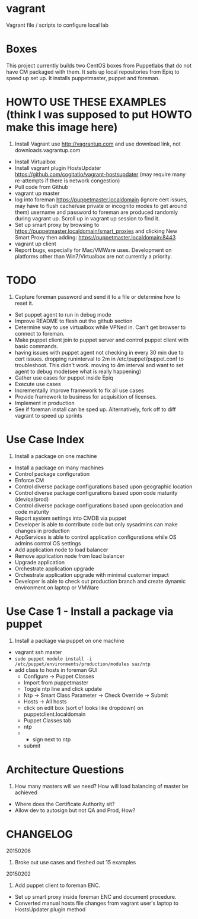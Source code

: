vagrant
=======

Vagrant file / scripts to configure local lab


Boxes
=======

This project currently builds two CentOS boxes from Puppetlabs that do not have CM packaged with them.  It sets up local repositories from Epiq to speed up set up.  It installs puppetmaster, puppet and foreman.  


HOWTO USE THESE EXAMPLES (think I was supposed to put HOWTO make this image here)
======

1.  Install Vagrant  use http://vagrantup.com and use download link, not downloads.vagrantup.com 
-   Install Virtualbox
-   Install vagrant plugin HostsUpdater https://github.com/cogitatio/vagrant-hostsupdater (may require many re-attempts if there is network congestion) 
-  Pull code from Github
-  vagrant up master
-  log into foreman https://puppetmaster.localdomain (ignore cert issues, may have to flush cache/use private or incognito modes to get around them)
    username and password to foreman are produced randomly during vagrant up.  Scroll up in vagrant up session to find it.
-  Set up smart proxy by browsing to https://puppetmaster.localdomain/smart_proxies and clicking New Smart Proxy then adding: https://puppetmaster.localdomain:8443
-  vagrant up client
-  Report bugs, especially for Mac/VMWare uses.  Development on platforms other than Win7/Virtualbox are not currently a priority.


TODO
======

1.  Capture foreman password and send it to a file or determine how to reset it.
-  Set puppet agent to run in debug mode
-  Improve README to flesh out the github section
-  Determine way to use virtualbox while VPNed in.  Can't get browser to connect to foreman.
-  Make puppet client join to puppet server and control puppet client with basic commands.
 - having issues with puppet agent not checking in every 30 min due to cert issues.  dropping runinterval to 2m in /etc/puppet/puppet.conf to troubleshoot.  This didn't work.  moving to 4m interval and want to set agent to debug mode(see what is really happening)
-  Gather use cases for puppet inside Epiq
-  Execute use cases
-  Incrementally improve framework to fix all use cases
-  Provide framework to business for acquisition of licenses.
-  Implement in production
-  See if foreman install can be sped up.  Alternatively, fork off to diff vagrant to speed up sprints

Use Case Index
======

1.  Install a package on one machine
- Install a package on many machines
-  Control package configuration
-  Enforce CM
-  Control diverse package configurations based upon geographic location
-  Control diverse package configurations based upon code maturity (dev/qa/prod)
-  Control diverse package configurations based upon geolocation and code maturity
-  Report system settings into CMDB via puppet
-  Developer is able to contribute code but only sysadmins can make changes in production
-  AppServices is able to control application configurations while OS admins control OS settings
-  Add application node to load balancer
-  Remove application node from load balancer
-  Upgrade application
-  Orchestrate application upgrade
-  Orchestrate application upgrade with minimal customer impact
-  Developer is able to check out production branch and create dynamic environment on laptop or VMWare

Use Case 1 - Install a package via puppet
======

1.  Install a package via puppet on one machine
 - vagrant ssh master
  - ```sudo puppet module install -i /etc/puppet/environments/production/modules saz/ntp```
  - add class to hosts in foreman GUI
    - Configure -> Puppet Classes
    - Import from puppetmaster
    - Toggle ntp line and click update
    - Ntp -> Smart Class Parameter -> Check Override -> Submit
    - Hosts -> All hosts
    - click on edit box (sort of looks like dropdown) on puppetclient.localdomain
    - Puppet Classes tab
    - ntp
    - + sign next to ntp
    - submit



Architecture Questions
======

1.  How many masters will we need?  How will load balancing of master be achieved
-  Where does the Certificate Authority sit?
-  Allow dev to autosign but not QA and Prod, How?


CHANGELOG
======

20150206

1.  Broke out use cases and fleshed out 15 examples

20150202

1.  Add puppet client to foreman ENC. 
-  Set up smart proxy inside foreman ENC and document procedure.
-  Converted manual hosts file changes from vagrant user's laptop to HostsUpdater plugin method
